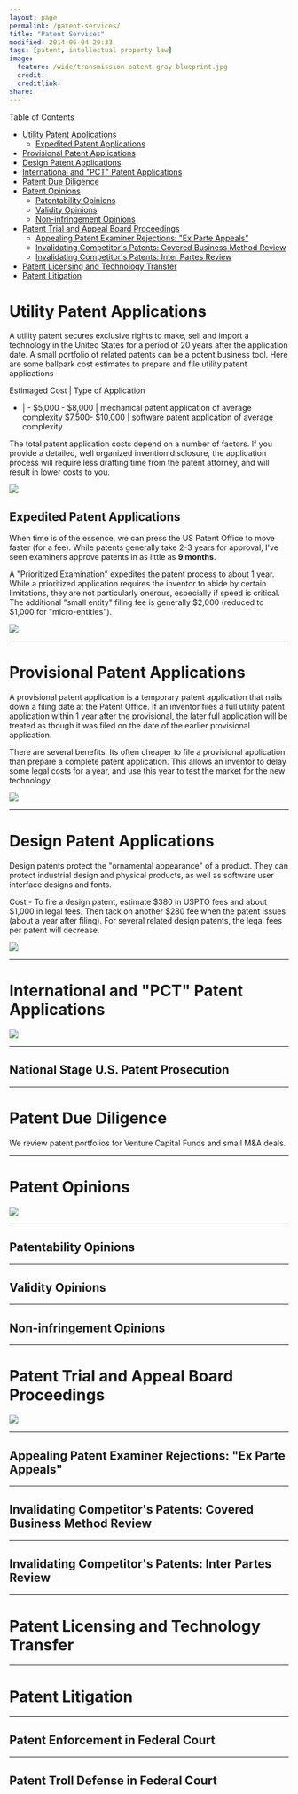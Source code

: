 ```yaml
---
layout: page
permalink: /patent-services/
title: "Patent Services"
modified: 2014-06-04 20:33
tags: [patent, intellectual property law]
image:
  feature: /wide/transmission-patent-gray-blueprint.jpg
  credit:  
  creditlink: 
share: 
---
```





<div class="toc">
<p>Table of Contents</p>
<ul>
<li><a href="#utility-patent-applications">Utility Patent Applications</a><ul>
<li><a href="#expedited-patent-applications">Expedited Patent Applications</a></li>
</ul>
</li>
<li><a href="#provisional-patent-applications">Provisional Patent Applications</a></li>
<li><a href="#design-patent-applications">Design Patent Applications</a></li>
<li><a href="#international-and-pct-patent-applications">International and "PCT" Patent Applications</a></li>
<li><a href="#patent-due-diligence">Patent Due Diligence</a></li>
<li><a href="#patent-opinions">Patent Opinions</a><ul>
<li><a href="#patentability-opinions">Patentability Opinions</a></li>
<li><a href="#validity-opinions">Validity Opinions</a></li>
<li><a href="#non-infringement-opinions">Non-infringement Opinions</a></li>
</ul>
</li>
<li><a href="#patent-trial-and-appeal-board-proceedings">Patent Trial and Appeal Board Proceedings</a><ul>
<li><a href="#appealing-patent-examiner-rejections-ex-parte-appeals">Appealing Patent Examiner Rejections: "Ex Parte Appeals"</a></li>
<li><a href="#invalidating-competitors-patents-covered-business-method-review">Invalidating Competitor's Patents: Covered Business Method Review</a></li>
<li><a href="#invalidating-competitors-patents-inter-partes-review">Invalidating Competitor's Patents: Inter Partes Review</a></li>
</ul>
</li>
<li><a href="#patent-licensing-and-technology-transfer">Patent Licensing and Technology Transfer</a></li>
<li><a href="#patent-litigation">Patent Litigation</a></li>
</ul>
</div>

# Utility Patent Applications

A utility patent secures exclusive rights to make, sell and import a technology in the United States for a period of 20 years after the application date. A small portfolio of related patents can be a potent business tool. Here are some ballpark cost estimates to prepare and file utility patent applications

Estimaged Cost | Type of Application
- | - 
$5,000 - $8,000 | mechanical patent application of average complexity
$7,500- $10,000 | software patent application of average complexity

The total patent application costs depend on a number of factors. If you provide a detailed, well organized invention disclosure, the application process will require less drafting time from the patent attorney, and will result in lower costs to you. 

<img src="/images/patent-drawings/engine-starting-lansing-1932.png" class="translucent">

## Expedited Patent Applications

When time is of the essence, we can press the US Patent Office to move faster (for a fee). While patents generally take 2-3 years for approval, I've seen examiners approve patents in as little as **9 months**. 

A "Prioritized Examination" expedites the patent process to about 1 year. While a prioritized application requires the inventor to abide by certain limitations, they are not particularly onerous, especially if speed is critical. The additional "small entity" filing fee is generally $2,000 (reduced to $1,000 for "micro-entities").  

<img src="/images/patent-drawings/jet-engine-whittle-1946.png" class="translucent">

- - - 

# Provisional Patent Applications

A provisional patent application is a temporary patent application that nails down a filing date at the Patent Office. If an inventor files a full utility patent application within 1 year after the provisional, the later full application will be treated as though it was filed on the date of the earlier provisional application. 

There are several benefits. Its often cheaper to file a provisional application than prepare a complete patent application. This allows an inventor to delay some legal costs for a year, and use this year to test the market for the new technology. 

<img src="/images/patent-drawings/electric-circuit-regulator-waite-1894.png" class="translucent">

- - - 

# Design Patent Applications

Design patents protect the "ornamental appearance" of a product. They can protect industrial design and physical products, as well as software user interface designs and fonts. 

Cost - To file a design patent, estimate $380 in USPTO fees and about $1,000 in legal fees. Then tack on another $280 fee when the patent issues (about a year after filing). For several related design patents, the legal fees per patent will decrease. 

<img src="/images/patent-drawings/harley-davidson-design-patent-1919.png" class="translucent">


<hr class="tall">

# International and "PCT" Patent Applications

<img src="/images/patent-drawings/camera-fassin-1948.png" class="translucent">

- - - 

## National Stage U.S. Patent Prosecution


<hr class="tall">

# Patent Due Diligence

We review patent portfolios for Venture Capital Funds and small M&A deals. 


<hr class="tall">

# Patent Opinions



<img src="/images/patent-drawings/3d-printer-1994.png" class="translucent">

- - - 

## Patentability Opinions 

- - - 


## Validity Opinions

- - - 


## Non-infringement Opinions


<hr class="tall">

# Patent Trial and Appeal Board Proceedings


<img src="/images/patent-drawings/tesla-motor-1889.png" class="translucent">


- - - 

## Appealing Patent Examiner Rejections: "Ex Parte Appeals" 

- - - 

## Invalidating Competitor's Patents: Covered Business Method Review

- - - 

## Invalidating Competitor's Patents: Inter Partes Review



<hr class="tall">

# Patent Licensing and Technology Transfer

<hr class="tall">

# Patent Litigation

- - - 

## Patent Enforcement in Federal Court

- - - 

## Patent Troll Defense in Federal Court
